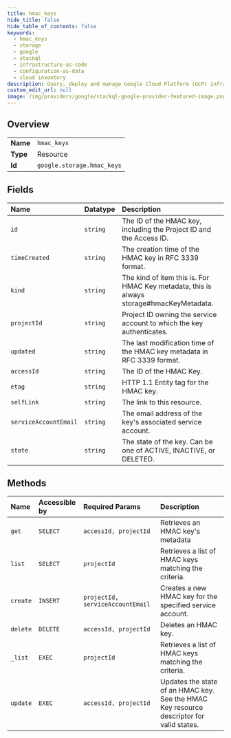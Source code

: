 ```yaml
---
title: hmac_keys
hide_title: false
hide_table_of_contents: false
keywords:
  - hmac_keys
  - storage
  - google    
  - stackql
  - infrastructure-as-code
  - configuration-as-data
  - cloud inventory
description: Query, deploy and manage Google Cloud Platform (GCP) infrastructure and resources using SQL
custom_edit_url: null
image: /img/providers/google/stackql-google-provider-featured-image.png
---
```

  
    

## Overview
<table><tbody>
<tr><td><b>Name</b></td><td><code>hmac_keys</code></td></tr>
<tr><td><b>Type</b></td><td>Resource</td></tr>
<tr><td><b>Id</b></td><td><code>google.storage.hmac_keys</code></td></tr>
</tbody></table>

## Fields
| Name | Datatype | Description |
|:-----|:---------|:------------|
| `id` | `string` | The ID of the HMAC key, including the Project ID and the Access ID. |
| `timeCreated` | `string` | The creation time of the HMAC key in RFC 3339 format. |
| `kind` | `string` | The kind of item this is. For HMAC Key metadata, this is always storage#hmacKeyMetadata. |
| `projectId` | `string` | Project ID owning the service account to which the key authenticates. |
| `updated` | `string` | The last modification time of the HMAC key metadata in RFC 3339 format. |
| `accessId` | `string` | The ID of the HMAC Key. |
| `etag` | `string` | HTTP 1.1 Entity tag for the HMAC key. |
| `selfLink` | `string` | The link to this resource. |
| `serviceAccountEmail` | `string` | The email address of the key's associated service account. |
| `state` | `string` | The state of the key. Can be one of ACTIVE, INACTIVE, or DELETED. |
## Methods
| Name | Accessible by | Required Params | Description |
|:-----|:--------------|:----------------|:------------|
| `get` | `SELECT` | `accessId, projectId` | Retrieves an HMAC key's metadata |
| `list` | `SELECT` | `projectId` | Retrieves a list of HMAC keys matching the criteria. |
| `create` | `INSERT` | `projectId, serviceAccountEmail` | Creates a new HMAC key for the specified service account. |
| `delete` | `DELETE` | `accessId, projectId` | Deletes an HMAC key. |
| `_list` | `EXEC` | `projectId` | Retrieves a list of HMAC keys matching the criteria. |
| `update` | `EXEC` | `accessId, projectId` | Updates the state of an HMAC key. See the HMAC Key resource descriptor for valid states. |
